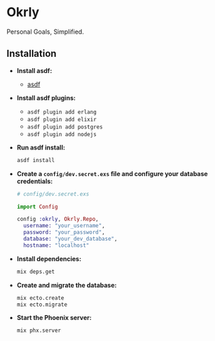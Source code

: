 # Okrly

Personal Goals, Simplified.

## Installation

- **Install asdf:**
  - [asdf](https://github.com/asdf-vm/asdf)

- **Install asdf plugins:**
  - `asdf plugin add erlang`
  - `asdf plugin add elixir`
  - `asdf plugin add postgres`
  - `asdf plugin add nodejs`

- **Run asdf install:**
  ```bash
  asdf install
  ```

- **Create a `config/dev.secret.exs` file and configure your database credentials:**
  ```elixir
  # config/dev.secret.exs

  import Config

  config :okrly, Okrly.Repo,
    username: "your_username",
    password: "your_password",
    database: "your_dev_database",
    hostname: "localhost"
  ```

- **Install dependencies:**
  ```bash
  mix deps.get
  ```

- **Create and migrate the database:**
  ```bash
  mix ecto.create
  mix ecto.migrate
  ```

- **Start the Phoenix server:**
  ```bash
  mix phx.server
  ```
